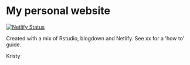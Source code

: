 # My personal website

[![Netlify Status](https://api.netlify.com/api/v1/badges/d925e679-3ddf-466b-87ca-39807602aeba/deploy-status)](https://app.netlify.com/sites/kristyrobledo/deploys)

Created with a mix of Rstudio, blogdown and Netlify. See xx for a 'how to' guide. 

Kristy 
